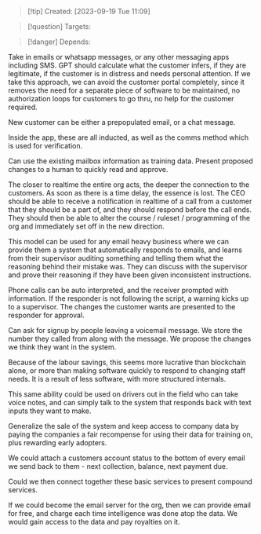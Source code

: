 
>[!tip] Created: [2023-09-19 Tue 11:09]

>[!question] Targets: 

>[!danger] Depends: 

Take in emails or whatsapp messages, or any other messaging apps including SMS.  GPT should calculate what the customer infers, if they are legitimate, if the customer is in distress and needs personal attention.  If we take this approach, we can avoid the customer portal completely, since it removes the need for a separate piece of software to be maintained, no authorization loops for customers to go thru, no help for the customer required.

New customer can be either a prepopulated email, or a chat message.

Inside the app, these are all inducted, as well as the comms method which is used for verification.  

Can use the existing mailbox information as training data.  Present proposed changes to a human to quickly read and approve.

The closer to realtime the entire org acts, the deeper the connection to the customers.  As soon as there is a time delay, the essence is lost.  The CEO should be able to receive a notification in realtime of a call from a customer that they should be a part of, and they should respond before the call ends.  They should then be able to alter the course / ruleset / programming of the org and immediately set off in the new direction.

This model can be used for any email heavy business where we can provide them a system that automatically responds to emails, and learns from their supervisor auditing something and telling them what the reasoning behind their mistake was.  They can discuss with the supervisor and prove their reasoning if they have been given inconsistent instructions.

Phone calls can be auto interpreted, and the receiver prompted with information.  If the responder is not following the script, a warning kicks up to a supervisor.  The changes the customer wants are presented to the responder for approval.

Can ask for signup by people leaving a voicemail message.  We store the number they called from along with the message.  We propose the changes we think they want in the system.

Because of the labour savings, this seems more lucrative than blockchain alone, or more than making software quickly to respond to changing staff needs.  It is a result of less software, with more structured internals.

This same ability could be used on drivers out in the field who can take voice notes, and can simply talk to the system that responds back with text inputs they want to make.

Generalize the sale of the system and keep access to company data by paying the companies a fair recompense for using their data for training on, plus rewarding early adopters.

We could attach a customers account status to the bottom of every email we send back to them - next collection, balance, next payment due.

Could we then connect together these basic services to present compound services.

If we could become the email server for the org, then we can provide email for free, and charge each time intelligence was done atop the data.  We would gain access to the data and pay royalties on it.